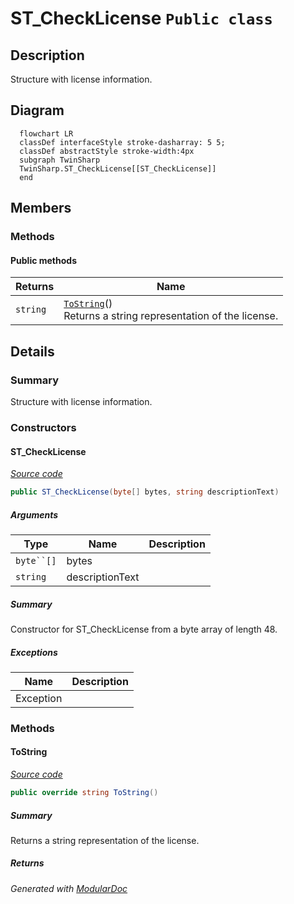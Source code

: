 # ST_CheckLicense `Public class`

## Description
Structure with license information.

## Diagram
```mermaid
  flowchart LR
  classDef interfaceStyle stroke-dasharray: 5 5;
  classDef abstractStyle stroke-width:4px
  subgraph TwinSharp
  TwinSharp.ST_CheckLicense[[ST_CheckLicense]]
  end
```

## Members
### Methods
#### Public  methods
| Returns | Name |
| --- | --- |
| `string` | [`ToString`](#tostring)()<br>Returns a string representation of the license. |

## Details
### Summary
Structure with license information.

### Constructors
#### ST_CheckLicense
[*Source code*](https://github.com///blob//TwinSharp/Structs.cs#L65)
```csharp
public ST_CheckLicense(byte[] bytes, string descriptionText)
```
##### Arguments
| Type | Name | Description |
| --- | --- | --- |
| `byte``[]` | bytes |  |
| `string` | descriptionText |  |

##### Summary
Constructor for ST_CheckLicense from a byte array of length 48.

##### Exceptions
| Name | Description |
| --- | --- |
| Exception |  |

### Methods
#### ToString
[*Source code*](https://github.com///blob//TwinSharp/Structs.cs#L96)
```csharp
public override string ToString()
```
##### Summary
Returns a string representation of the license.

##### Returns


*Generated with* [*ModularDoc*](https://github.com/hailstorm75/ModularDoc)
